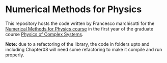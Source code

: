 # Numerical Methods for Physics

This repository hosts the code written by Francesco marchisotti for the [Numerical Methods for Physics course](http://personalpages.to.infn.it/%7emignone/Numerical_Algorithms/) in the first year of the graduate course [Physics of Complex Systems](https://fisica-sc.campusnet.unito.it/do/home.pl).

**Note:** due to a refactoring of the library, the code in folders upto and including Chapter08 will need some refactoring to make it compile and run properly.
